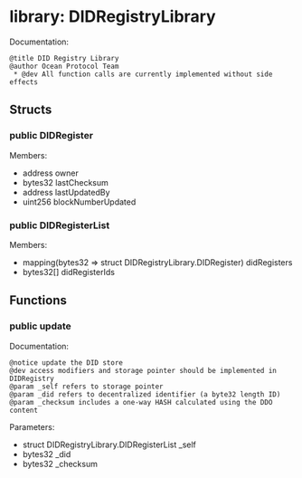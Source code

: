 
# library: DIDRegistryLibrary

Documentation:
```
@title DID Registry Library
@author Ocean Protocol Team
 * @dev All function calls are currently implemented without side effects
```

## Structs

### public DIDRegister
Members:
* address owner
* bytes32 lastChecksum
* address lastUpdatedBy
* uint256 blockNumberUpdated

### public DIDRegisterList
Members:
* mapping(bytes32 => struct DIDRegistryLibrary.DIDRegister) didRegisters
* bytes32[] didRegisterIds

## Functions

### public update

Documentation:

```
@notice update the DID store
@dev access modifiers and storage pointer should be implemented in DIDRegistry
@param _self refers to storage pointer
@param _did refers to decentralized identifier (a byte32 length ID)
@param _checksum includes a one-way HASH calculated using the DDO content
```
Parameters:
* struct DIDRegistryLibrary.DIDRegisterList _self
* bytes32 _did
* bytes32 _checksum
